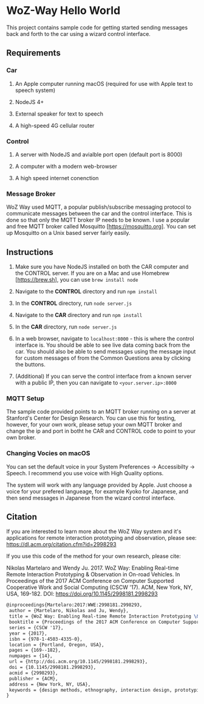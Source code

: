 # WoZ-Way Hello World

This project contains sample code for getting started sending messages back and
forth to the car using a wizard control interface.

## Requirements
### Car
1. An Apple computer running macOS (required for use with Apple text to speech system)

2. NodeJS 4+

3. External speaker for text to speech

4. A high-speed 4G cellular router

### Control
1. A server with NodeJS and avialble port open (default port is 8000)

2. A computer with a modern web-browser

3. A high speed internet conenction

### Message Broker
WoZ Way used MQTT, a popular publish/subscribe messaging protocol to communicate messages between the car and the control interface. This is done so that only the MQTT broker IP needs to be known. I use a popular and free MQTT broker called Mosquitto [https://mosquitto.org]. You can set up Mosquitto on a Unix based server fairly easily. 

## Instructions
1. Make sure you have NodeJS installed on both the CAR computer and the CONTROL server. If you are on a Mac and
use Homebrew [https://brew.sh], you can use `brew install node`

2. Navigate to the **CONTROL** directory and run `npm install`

3. In the **CONTROL** directory, run `node server.js`

4. Navigate to the **CAR** directory and run `npm install`

5. In the **CAR** directory, run `node server.js`

6. In a web browser, navigate to `localhost:8000` - this is where the control
interface is. You should be able to see live data coming back from the car. You
should also be able to send messages using the message input for custom messages
of from the Common Questions area by clicking the buttons.

7. (Additional) If you can serve the control interface from a known server with a public IP, then you can navigate to `<your.server.ip>:8000`

### MQTT Setup
The sample code provided points to an MQTT broker running on a server at Stanford's Center for Design Research. You can use this for testing, however, for your own work, please setup your own MQTT broker and change the ip and port in botht he CAR and CONTROL code to point to your own broker.

### Changing Vocies on macOS

You can set the default voice in your System Preferences -> Accessibilty -> Speech. I recommend you use voice with High Quality options.

The system will work with any language provided by Apple. Just choose a voice for your prefered langueage, for example Kyoko for Japanese, and then send messages in Japanese from the wizard control interface.

## Citation
If you are interested to learn more about the WoZ Way system and it's applications for remote interaction prototyping and observation, please see: https://dl.acm.org/citation.cfm?id=2998293

If you use this code of the method for your own research, please cite:

Nikolas Martelaro and Wendy Ju. 2017. WoZ Way: Enabling Real-time Remote Interaction Prototyping & Observation in On-road Vehicles. In Proceedings of the 2017 ACM Conference on Computer Supported Cooperative Work and Social Computing (CSCW '17). ACM, New York, NY, USA, 169-182. DOI: https://doi.org/10.1145/2998181.2998293

```tex
@inproceedings{Martelaro:2017:WWE:2998181.2998293,
 author = {Martelaro, Nikolas and Ju, Wendy},
 title = {WoZ Way: Enabling Real-time Remote Interaction Prototyping \&\#38; Observation in On-road Vehicles},
 booktitle = {Proceedings of the 2017 ACM Conference on Computer Supported Cooperative Work and Social Computing},
 series = {CSCW '17},
 year = {2017},
 isbn = {978-1-4503-4335-0},
 location = {Portland, Oregon, USA},
 pages = {169--182},
 numpages = {14},
 url = {http://doi.acm.org/10.1145/2998181.2998293},
 doi = {10.1145/2998181.2998293},
 acmid = {2998293},
 publisher = {ACM},
 address = {New York, NY, USA},
 keywords = {design methods, ethnography, interaction design, prototyping, wizard of oz},
} 
```


